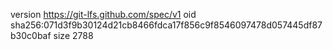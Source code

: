 version https://git-lfs.github.com/spec/v1
oid sha256:071d3f9b30124d21cb8466fdca17f856c9f8546097478d057445df87b30c0baf
size 2788
